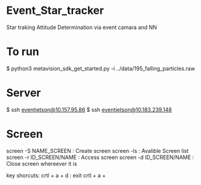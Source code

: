 # Event_Star_tracker
 Star traking Attitude Determination via event camara and NN

# To run 
 $ python3 metavision_sdk_get_started.py -i ../data/195_falling_particles.raw

# Server 
$ ssh eventjetson@10.157.95.86
$ ssh eventjetson@10.183.239.148

# Screen 

screen -S NAME_SCREEN : Create screen 
screen -ls : Avalible Screen list 
screen -r ID_SCREEN/NAME : Access screen 
screen -d ID_SCREEN/NAME : Close screen whereever it is 

key shorcuts: 
    crtl + a + d : exit 
    crtl + a + 
